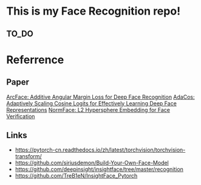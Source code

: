 # This is my Face Recognition repo!

## TO_DO





# Referrence 
## Paper
[ArcFace: Additive Angular Margin Loss for Deep Face Recognition][1]
[AdaCos: Adaptively Scaling Cosine Logits for Effectively Learning Deep Face Representations][2]
[NormFace: L2 Hypersphere Embedding for Face Verification][3]

## Links
* https://pytorch-cn.readthedocs.io/zh/latest/torchvision/torchvision-transform/
* https://github.com/siriusdemon/Build-Your-Own-Face-Model
* https://github.com/deepinsight/insightface/tree/master/recognition
* https://github.com/TreB1eN/InsightFace_Pytorch


[1]:https://arxiv.org/abs/1801.07698
[2]:http://openaccess.thecvf.com/content_CVPR_2019/papers/Zhang_AdaCos_Adaptively_Scaling_Cosine_Logits_for_Effectively_Learning_Deep_Face_CVPR_2019_paper.pdf
[3]:https://arxiv.org/abs/1704.06369

